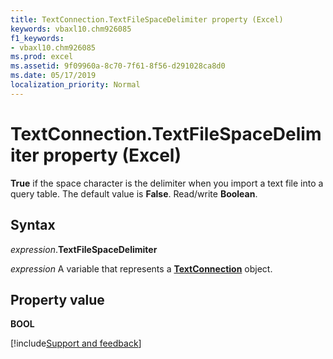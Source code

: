 ```yaml
---
title: TextConnection.TextFileSpaceDelimiter property (Excel)
keywords: vbaxl10.chm926085
f1_keywords:
- vbaxl10.chm926085
ms.prod: excel
ms.assetid: 9f09960a-8c70-7f61-8f56-d291028ca8d0
ms.date: 05/17/2019
localization_priority: Normal
---
```



# TextConnection.TextFileSpaceDelimiter property (Excel)

**True** if the space character is the delimiter when you import a text file into a query table. The default value is **False**. Read/write **Boolean**.


## Syntax

_expression_.**TextFileSpaceDelimiter**

_expression_ A variable that represents a **[TextConnection](Excel.TextConnection.md)** object.


## Property value

**BOOL**



[!include[Support and feedback](~/includes/feedback-boilerplate.md)]